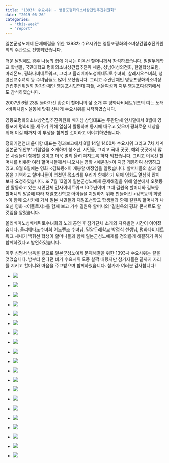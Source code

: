 ```yaml
---
title: "1393차 수요시위 - 영등포평화의소녀상건립추진위원회"
date: "2019-06-26"
categories: 
  - "this-week"
  - "report"
---
```


일본군성노예제 문제해결을 위한 1393차 수요시위는 영등포평화의소녀상건립추진위원회의 주관으로 진행되었습니다.

더운 날임에도 광주 나눔의 집에 계시는 이옥선 할머니께서 참석하셨습니다. 밀알두레학교 학생들, 국민대학교 평화의소녀상건립추진위 세움, 성남여성의전화, 한일학생포럼, 마리몬드, 평화나비네트워크, 그리고 올리베따노성베네딕토수녀회, 살레시오수녀회, 성령선교수녀회 등 수녀님들도 많이 오셨습니다. 그리고 주관단체인 영등포평화의소녀상건립추진위원회 참가단체인 영등포시민연대 피플, 서울여성회 지부 영등포여성회에서도 참석하였습니다.

2007년 6월 23일 돌아가신 황순이 할머니의 삶 소개 후 평화나비네트워크의 여는 노래 <바위처럼> 율동에 맞춰 신나게 수요시위를 시작하였습니다.

영등포평화의소녀상건립추진위원회 배기남 상임대표는 주관단체 인사말에서 8월에 영등포에 평화비를 세우기 위해 열심히 활동하며 동시에 배우고 있으며 평화로운 세상을 위해 이길 때까지 이 투쟁을 함께할 것이라고 이야기하였습니다.

정의기언연대 윤미향 대표는 경과보고에서 8월 14일 1400차 수요시위 그리고 7차 세계일본군‘위안부’ 기림일을 소개하며 청소년, 시민들, 그리고 국내 곳곳, 해외 곳곳에서 많은 사람들이 함께할 것이고 더욱 멀리 울려 퍼지도록 하자 외쳤습니다. 그리고 이옥선 할머니를 비롯한 여러 할머니들께서 나오시는 영화 <에움길>이 지금 개봉하여 상영하고 있고, 8월 8일에는 영화 <김복동>이 개봉할 예정임을 알렸습니다. 할머니들의 삶과 말씀을 기억하고 할머니들이 외쳤던 목소리를 우리가 함께하기 위해 영화도 열심히 많이 보자 요청하였습니다. 또 7월 13일이 일본군성노예제 문제해결을 위해 일본에서 오랫동안 활동하고 있는 시민단체 간사이네트워크 10주년이며 그때 길원옥 할머니와 김복동 할머니의 말씀에 따라 재일조선학교 아이들을 지원하기 위해 만들어진 <김복동의 희망>이 함께 오사카에 가서 일본 시민들과 재일조선학교 학생들과 함께 길원옥 할머니가 나오신 영화 <어폴로지>를 함께 보고 가수 길원옥 할머니의 ‘길원옥의 평화’ 콘서트도 할 것임을 알렸습니다.

올리베따노성베네틱토수녀회의 노래 공연 후 참가단체 소개와 자유발언 시간이 이어졌습니다. 올리베따노수녀회 이노렌조 수녀님, 밀알두레학교 박정식 선생님, 평화나비네트워크 새내기 백휘선 학생이 할머니들과 함께 일본군성노예제를 정의롭게 해결하기 위해 함께하겠다고 발언하였습니다.

이후 성명서 낭독을 끝으로 일본군성노예제 문제해결을 위한 1393차 수요시위는 끝을 맺었습니다. 밤부터 온다던 비가 수요시위 도중 살짝 내렸지만 참가자들은 끝까지 자리를 지키고 할머니와 마음을 주고받으며 함께하였습니다. 참가자 여러분 감사합니다!

- ![](https://r2.womenandwar.net/2019/06/IMGP7911-1024x680.jpg)
    
- ![](https://r2.womenandwar.net/2019/06/IMGP7939-1024x680.jpg)
    
- ![](https://r2.womenandwar.net/2019/06/IMGP7954-1024x680.jpg)
    
- ![](https://r2.womenandwar.net/2019/06/IMGP7960-1024x680.jpg)
    
- ![](https://r2.womenandwar.net/2019/06/IMGP7962-1024x680.jpg)
    
- ![](https://r2.womenandwar.net/2019/06/IMGP7970-1024x680.jpg)
    
- ![](https://r2.womenandwar.net/2019/06/IMGP7974-1024x680.jpg)
    
- ![](https://r2.womenandwar.net/2019/06/IMGP7984-1024x680.jpg)
    
- ![](https://r2.womenandwar.net/2019/06/IMGP7995-1024x680.jpg)
    
- ![](https://r2.womenandwar.net/2019/06/IMGP7997-1024x680.jpg)
    
- ![](https://r2.womenandwar.net/2019/06/IMGP8008-1024x680.jpg)
    
- ![](https://r2.womenandwar.net/2019/06/IMGP8011-1024x680.jpg)
    
- ![](https://r2.womenandwar.net/2019/06/IMGP8012-1024x680.jpg)
    
- ![](https://r2.womenandwar.net/2019/06/IMGP8020-1024x680.jpg)
    
- ![](https://r2.womenandwar.net/2019/06/IMGP8028-1024x680.jpg)
    
- ![](https://r2.womenandwar.net/2019/06/IMGP8030-1024x680.jpg)
    
- ![](https://r2.womenandwar.net/2019/06/황할머니-삶_황순이-01-724x1024.jpg)
    
- ![](https://r2.womenandwar.net/2019/06/황할머니-삶_황순이-02-724x1024.jpg)
    
- ![](https://r2.womenandwar.net/2019/06/황할머니-삶_황순이-03-724x1024.jpg)
    
- ![](https://r2.womenandwar.net/2019/06/황할머니-삶_황순이-04-724x1024.jpg)
